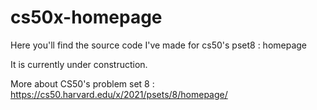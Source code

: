 # cs50x-homepage

Here you'll find the source code I've made for cs50's pset8 : homepage

It is currently under construction.

More about CS50's problem set 8 : https://cs50.harvard.edu/x/2021/psets/8/homepage/
